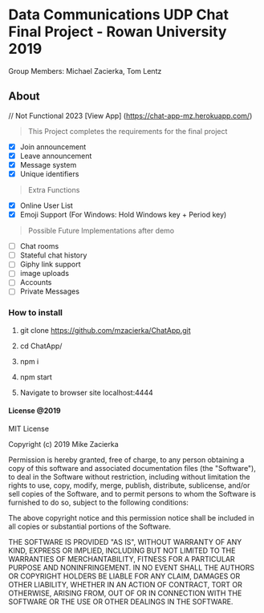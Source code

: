 # Data Communications UDP Chat Final Project - Rowan University 2019

Group Members: Michael Zacierka, Tom Lentz

## About
// Not Functional 2023 [View App] (https://chat-app-mz.herokuapp.com/)

> This Project completes the requirements for the final project

- [x] Join announcement
- [x] Leave announcement
- [x] Message system
- [x] Unique identifiers

> Extra Functions

- [x] Online User List
- [x] Emoji Support (For Windows: Hold Windows key + Period key)

> Possible Future Implementations after demo

- [ ] Chat rooms
- [ ] Stateful chat history
- [ ] Giphy link support
- [ ] image uploads
- [ ] Accounts
- [ ] Private Messages

### How to install

 1. git clone https://github.com/mzacierka/ChatApp.git

 2. cd ChatApp/

 3. npm i

 4. npm start

 5. Navigate to browser site localhost:4444

#### License @2019

MIT License

Copyright (c) 2019 Mike Zacierka

Permission is hereby granted, free of charge, to any person obtaining a copy
of this software and associated documentation files (the "Software"), to deal
in the Software without restriction, including without limitation the rights
to use, copy, modify, merge, publish, distribute, sublicense, and/or sell
copies of the Software, and to permit persons to whom the Software is
furnished to do so, subject to the following conditions:

The above copyright notice and this permission notice shall be included in all
copies or substantial portions of the Software.

THE SOFTWARE IS PROVIDED "AS IS", WITHOUT WARRANTY OF ANY KIND, EXPRESS OR
IMPLIED, INCLUDING BUT NOT LIMITED TO THE WARRANTIES OF MERCHANTABILITY,
FITNESS FOR A PARTICULAR PURPOSE AND NONINFRINGEMENT. IN NO EVENT SHALL THE
AUTHORS OR COPYRIGHT HOLDERS BE LIABLE FOR ANY CLAIM, DAMAGES OR OTHER
LIABILITY, WHETHER IN AN ACTION OF CONTRACT, TORT OR OTHERWISE, ARISING FROM,
OUT OF OR IN CONNECTION WITH THE SOFTWARE OR THE USE OR OTHER DEALINGS IN THE
SOFTWARE.
